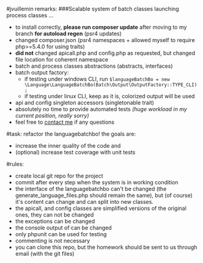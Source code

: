 #jvuillemin remarks:
###Scalable system of batch classes launching process classes ...
* to install correctly, **please run composer update** after moving to my branch **for autoload regen** (psr4 updates)
* changed composer.json (psr4 namespaces + allowed myself to require php>=5.4.0 for using traits)
* **did not** changed apicall.php and config.php as requested, but changed file location for coherent namespace
* batch and process classes abstractions (abstracts, interfaces)
* batch output factory: 
    - if testing under windows CLI, run ```$languageBatchBo = new \Language\LanguageBatchBo(Batch\Output\OutputFactory::TYPE_CLI);```
    - if testing under linux CLI, keep as it is, colorized output will be used
* api and config singleton accessors (singletonable trait)
* absolutely no time to provide automated tests *(huge workload in my current position, really sorry)*
* feel free to [contact me](mailto:ekkinox@gmail.com) if any questions

#task:
refactor the languagebatchbo!
the goals are:
* increase the inner quality of the code and
* (optional) increase test coverage with unit tests

#rules:
* create local git repo for the project
* commit after every step when the system is in working condition
* the interface of the languagebatchbo can't be changed (the generate_language_files.php should remain the same), but (of course) it's content can change and can split into new classes.
* the apicall, and config classes are simplified versions of the original ones, they can not be changed
* the exceptions can be changed
* the console output of can be changed
* only phpunit can be used for testing
* commenting is not necessary
* you can clone this repo, but the homework should be sent to us through email (with the git files)